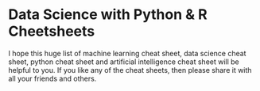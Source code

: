 # Data Science with Python & R Cheetsheets
 I hope this huge list of machine learning cheat sheet, data science cheat sheet, python cheat sheet and artificial intelligence cheat sheet will be helpful to you. If you like any of the cheat sheets, then please share it with all your friends and others.
